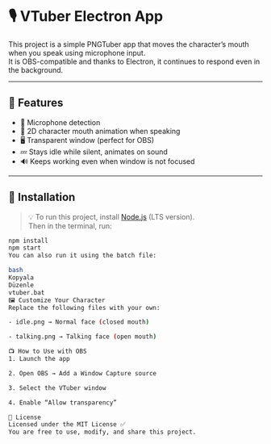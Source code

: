 # 🎙️ VTuber Electron App

This project is a simple PNGTuber app that moves the character’s mouth when you speak using microphone input.  
It is OBS-compatible and thanks to Electron, it continues to respond even in the background.

---

## 🧩 Features

- 🎤 Microphone detection  
- 👄 2D character mouth animation when speaking  
- 🖥️ Transparent window (perfect for OBS)  
- 💤 Stays idle while silent, animates on sound  
- 🔊 Keeps working even when window is not focused  

---

## 🔧 Installation

> 💡 To run this project, install [Node.js](https://nodejs.org) (LTS version).  
Then in the terminal, run:

```bash
npm install
npm start
You can also run it using the batch file:

bash
Kopyala
Düzenle
vtuber.bat
🖼️ Customize Your Character
Replace the following files with your own:

- idle.png → Normal face (closed mouth)

- talking.png → Talking face (open mouth)

📺 How to Use with OBS
1. Launch the app

2. Open OBS → Add a Window Capture source

3. Select the VTuber window

4. Enable “Allow transparency”

📄 License
Licensed under the MIT License ✅
You are free to use, modify, and share this project.